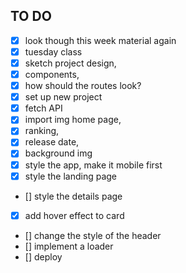 ## TO DO ##
- [x] look though this week material again
- [x] tuesday class
- [x] sketch project design, 
- [x] components, 
- [x] how should the routes look?  
- [x] set up new project
- [x] fetch API 
- [x] import img home page, 
- [x] ranking, 
- [x] release date, 
- [x] background img
- [x] style the app, make it mobile first
- [x] style the landing page
- [] style the details page
- [x] add hover effect to card
- [] change the style of the header
- [] implement a loader
- [] deploy